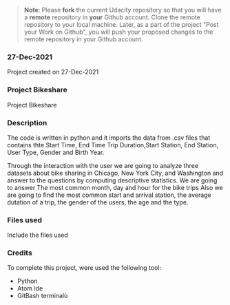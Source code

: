 >**Note**: Please **fork** the current Udacity repository so that you will have a **remote** repository in **your** Github account. Clone the remote repository to your local machine. Later, as a part of the project "Post your Work on Github", you will push your proposed changes to the remote repository in your Github account.

### 27-Dec-2021
Project created on 27-Dec-2021

### Project Bikeshare
Project Bikeshare

### Description
The code is written in python and it imports the data from .csv files that contains thte Start Time, End Time
Trip Duration,Start Station, End Station, User Type, Gender and Birth Year.

Through the interaction with the user we are going to analyze three datasets about bike sharing in Chicago, New York City, and Washington and answer to the questions by computing descriptive statistics.
We are going to answer The most common month, day and hour for the bike trips
Also we are going to find the most common start and arrival station, the average dutation of a trip, the gender of the users, the age and the type.

### Files used
Include the files used

### Credits
To complete this project, were used the following tool:
- Python
- Atom Ide
- GitBash terminalù
